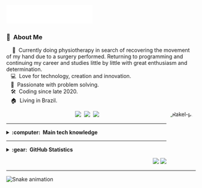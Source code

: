 
<img src="images/svg/header.svg"></img>

### :space_invader: &nbsp;About Me

&nbsp;&nbsp;&nbsp; 💪 &nbsp;Currently doing physiotherapy in search of recovering the movement of my hand due to a surgery performed. Returning to programming and continuing my career and studies little by little with great enthusiasm and determination.\
&nbsp;&nbsp;&nbsp;:computer: &nbsp;Love for technology, creation and innovation.\
&nbsp;&nbsp;&nbsp;🧮 &nbsp;Passionate with problem solving.\
&nbsp;&nbsp;&nbsp;:hammer_and_wrench: &nbsp;Coding since late 2020.\
&nbsp;&nbsp;&nbsp;:house: &nbsp;Living in Brazil.
 
<div align="center">
  <img align="right" alt="Rakel-pic" height="152" style="border-radius:50px;"src="https://instagram.fcgh2-1.fna.fbcdn.net/v/t51.2885-15/289359001_1387762018381975_3171552419648497723_n.jpg?stp=dst-jpg_e15_s480x480&_nc_ht=instagram.fcgh2-1.fna.fbcdn.net&_nc_cat=107&_nc_ohc=ECg9rJX0-FYAX9S8eR2&edm=ABJHkxYAAAAA&ccb=7-5&ig_cache_key=Mjg2NzE3NTQ0MzQxMDcyOTcxOA%3D%3D.2-ccb7-5&oh=00_AT8SisfX9xE62xU192NtFrmxzWtRxXlYDc-ObDcB42gb-w&oe=62BAC57E&_nc_sid=fa978c">
  <a href="https://github.com/RakelMacedo/" target="_blank"><img src="https://img.shields.io/badge/GitHub-100000?style=for-the-badge&logo=github&logoColor=white" target="_blank"></a>
  <a href="https://www.linkedin.com/in/rakel-macedo-456a76204/" target="_blank"><img src="https://img.shields.io/badge/-LinkedIn-%230077B5?style=for-the-badge&logo=linkedin&logoColor=white" target="_blank"></a> 
  <a href = "mailto:rakelmacedo.job@gmail.com"><img src="https://img.shields.io/badge/-Gmail-%23333?style=for-the-badge&logo=gmail&logoColor=white" target="_blank"></a>
</div>
 
<hr/>
 
<details>
  <summary><b>:computer: &nbsp;Main tech knowledge</b></summary>
  <br/>
 
<div style="display: inline_block"><br>
    <img align="center" alt="Linux"src="https://img.shields.io/badge/Linux-100000?style=flat&logo=linux&logoColor=white">
    <img align="center" alt="Git"src="https://img.shields.io/badge/Git-E34F26?style=flat&logo=git&logoColor=white">
    <img align="center" alt="SQLite"src="https://img.shields.io/badge/-SQLite-191970?style=flat&logo=sqlite&logoColor=white">
    <img align="center" alt="Django"src="https://img.shields.io/badge/-Django-2E8B57?style=flat&logo=django">
    <img align="center" alt="Django REST" src="https://img.shields.io/badge/Django-REST-RESTDCDCDC?style=flat&ogo=flask&logoColor=black">
    <img align="center" alt="Python"src="https://img.shields.io/badge/-Python-%230077B5?style=flat&logo=python&logoColor=white">
    <img align="center" alt="Flask" src="https://img.shields.io/badge/Flask-DCDCDC?style=flat&ogo=flask&logoColor=black">
    <img align="center" alt="Selenium" src="https://img.shields.io/badge/Selenium-32CD32?style=flat&logo=selenium&logoColor=white">
    <img align="center" alt="Requests" src="https://img.shields.io/badge/Requests-777BB4?style=flat&ogo=requests&logoColor=black">
    <img align="center" alt="BeautifulSoup" src="https://img.shields.io/badge/BeautifulSoup-DCDCDC?style=flat&ogo=soup&logoColor=black">
    <img align="center" alt="PostgreSQL"src="https://img.shields.io/badge/PostgreSQL-4169E1?style=flat&logo=postgresql&logoColor=white">
    <img align="center" alt="VSCode" src="https://img.shields.io/badge/VSCode-007ACC?style=flat&logo=visual-studio-code&logoColor=white">
    
</div>
</details>
 
<hr/>
 
<details>
  <summary><b>:gear: &nbsp;GitHub Statistics</b></summary>
  <br/>
    <p align="center">
        <img height="137px" src="https://github-readme-stats.vercel.app/api?username=RakelMacedo&show_icons=true&theme=synthwave&include_all_commits=true&count_private=true" />         
        <img height="137px" src="https://github-readme-stats.vercel.app/api/top-langs/?username=RakelMacedo&layout=compact&langs_count=7&theme=synthwave" />
    </p>
</details>


<p align="right">
<img src="https://komarev.com/ghpvc/?username=RakelMacedo&style=plastic&label=Views"><img>
<img src="https://badges.pufler.dev/visits/RakelMacedo/RakelMacedo?color=black&logo=github" />
</p>

<hr/>
 
 ![Snake animation](https://github.com/RakelMacedo/RakelMacedo/blob/output/github-contribution-grid-snake.svg)
